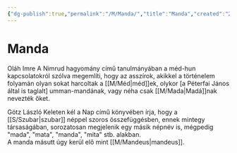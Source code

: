 ```yaml
---
{"dg-publish":true,"permalink":"/M/Manda/","title":"Manda","created":"2023-11-22T01:19","updated":"2024-02-02T03:26"}
---
```



# Manda

Oláh Imre A Nimrud hagyomány című tanulmányában a méd-hun kapcsolatokról szólva megemlíti, hogy az asszírok, akikkel a történelem folyamán olyan sokat harcoltak a [[M/Méd\|méd]]ek, olykor \[a Péterfai János által is taglalt\] umman-mandának, vagy néha csak [[M/Mada\|Madá]]nak nevezték őket.  

Götz László Keleten kél a Nap című könyvében írja, hogy a [[S/Szubar\|szubar]] néppel szoros összefüggésben, ennek mintegy társaságában, sorozatosan megjelenik egy másik népnév is, mégpedig "mada", "mata", "manda", "mita" stb. alakban.  
A manda másutt úgy kerül elő mint [[M/Mandeus\|mandeus]].  